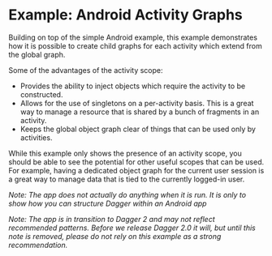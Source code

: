 Example: Android Activity Graphs
================================

Building on top of the simple Android example, this example demonstrates how it is possible to
create child graphs for each activity which extend from the global graph.

Some of the advantages of the activity scope:

 * Provides the ability to inject objects which require the activity to be constructed.
 * Allows for the use of singletons on a per-activity basis. This is a great way to manage a
   resource that is shared by a bunch of fragments in an activity.
 * Keeps the global object graph clear of things that can be used only by activities.

While this example only shows the presence of an activity scope, you should be able to see the
potential for other useful scopes that can be used. For example, having a dedicated object graph
for the current user session is a great way to manage data that is tied to the currently logged-in
user.

_Note: The app does not actually do anything when it is run. It is only to show how you can
 structure Dagger within an Android app_

_Note: The app is in transition to Dagger 2 and may not reflect recommended patterns.  Before
 we release Dagger 2.0 it will, but until this note is removed, please do not rely on this
 example as a strong recommendation._
